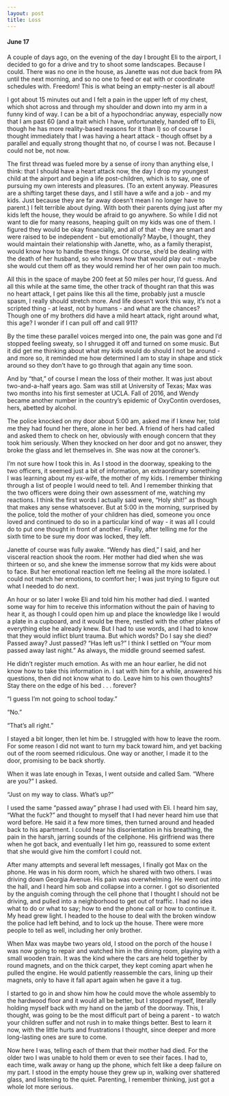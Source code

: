 ```yaml
---
layout: post
title: Loss
---
```

#### June 17

A couple of days ago, on the evening of the day I brought Eli to the airport, I decided to go for a drive and try to shoot some landscapes. Because I could. There was no one in the house, as Janette was not due back from PA until the next morning, and so no one to feed or eat with or coordinate schedules with. Freedom! This is what being an empty-nester is all about!

I got about 15 minutes out and I felt a pain in the upper left of my chest, which shot across and through my shoulder and down into my arm in a funny kind of way. I can be a bit of a hypochondriac anyway, especially now that I am past 60 (and a trait which I have, unfortunately, handed off to Eli, though he has more reality-based reasons for it than I) so of course I thought immediately that I was having a heart attack - though offset by a parallel and equally strong thought that no, of course I was not. Because I could not be, not now. 

The first thread was fueled more by a sense of irony than anything else, I think: that I should have a heart attack now, the day I drop my youngest child at the airport and begin a life post-children, which is to say, one of pursuing my own interests and pleasures. (To an extent anyway. Pleasures are a shifting target these days, and I still have a wife and a job - and my kids. Just because they are far away doesn’t mean I no longer have to parent.) I felt terrible about dying. With both their parents dying just after my kids left the house, they would be afraid to go anywhere. So while I did not want to die for many reasons, heaping guilt on my kids was one of them. I figured they would be okay financially, and all of that - they are smart and were raised to be independent - but emotionally? Maybe, I thought, they would maintain their relationship with Janette, who, as a family therapist, would know how to handle these things. Of course, she’d be dealing with the death of her husband, so who knows how that would play out - maybe she would cut them off as they would remind her of her own pain too much. 

All this in the space of maybe 200 feet at 50 miles per hour, I’d guess. And all this while at the same time, the other track of thought ran that this was no heart attack, I get pains like this all the time, probably just a muscle spasm, I really should stretch more. And life doesn’t work this way, it’s not a scripted thing - at least, not by humans - and what are the chances? Though one of my brothers did have a mild heart attack, right around what, this age? I wonder if I can pull off and call 911?

By the time these parallel voices merged into one, the pain was gone and I’d stopped feeling sweaty, so I shrugged it off and turned on some music. But it did get me thinking about what my kids would do should I not be around - and more so, it reminded me how determined I am to stay in shape and stick around so they don’t have to go through that again any time soon.

And by “that,” of course I mean the loss of their mother. It was just about two-and-a-half years ago. Sam was still at University of Texas; Max was two months into his first semester at UCLA. Fall of 2016, and Wendy became another number in the country’s epidemic of OxyContin overdoses, hers, abetted by alcohol. 

The police knocked on my door about 5:00 am, asked me if I knew her, told me they had found her there, alone in her bed. A friend of hers had called and asked them to check on her, obviously with enough concern that they took him seriously. When they knocked on her door and got no answer, they broke the glass and let themselves in. She was now at the coroner’s.

I’m not sure how I took this in. As I stood in the doorway, speaking to the two officers, it seemed just a bit of information, an extraordinary something I was learning about my ex-wife, the mother of my kids. I remember thinking through a list of people I would need to tell. And I remember thinking that the two officers were doing their own assessment of me, watching my reactions. I think the first words I actually said were, “Holy shit!” as though that makes any sense whatsoever. But at 5:00 in the morning, surprised by the police, told the mother of your children has died, someone you once loved and continued to do so in a particular kind of way - it was all I could do to put one thought in front of another. Finally, after telling me for the sixth time to be sure my door was locked, they left.

Janette of course was fully awake. “Wendy has died,” I said, and her visceral reaction shook the room. Her mother had died when she was thirteen or so, and she knew the immense sorrow that my kids were about to face. But her emotional reaction left me feeling all the more isolated. I could not match her emotions, to comfort her; I was just trying to figure out what I needed to do next.

An hour or so later I woke Eli and told him his mother had died. I wanted some way for him to receive this information without the pain of having to hear it, as though I could open him up and place the knowledge like I would a plate in a cupboard, and it would be there, nestled with the other plates of everything else he already knew. But I had to use words, and I had to know that they would inflict blunt trauma. But which words? Do I say she died? Passed away? Just passed? “Has left us?” I think I settled on “Your mom passed away last night.” As always, the middle ground seemed safest.

He didn’t register much emotion. As with me an hour earlier, he did not know how to take this information in. I sat with him for a while, answered his questions, then did not know what to do. Leave him to his own thoughts? Stay there on the edge of his bed . . . forever? 

“I guess I’m not going to school today.”

“No.”

“That’s all right.”

I stayed a bit longer, then let him be. I struggled with how to leave the room. For some reason I did not want to turn my back toward him, and yet backing out of the room seemed ridiculous. One way or another, I made it to the door, promising to be back shortly.

When it was late enough in Texas, I went outside and called Sam. “Where are you?” I asked.

“Just on my way to class. What’s up?”

I used the same “passed away” phrase I had used with Eli. I heard him say, “What the fuck?” and thought to myself that I had never heard him use that word before. He said it a few more times, then turned around and headed back to his apartment. I could hear his disorientation in his breathing, the pain in the harsh, jarring sounds of the cellphone. His girlfriend was there when he got back, and eventually I let him go, reassured to some extent that she would give him the comfort I could not.

After many attempts and several left messages, I finally got Max on the phone. He was in his dorm room, which he shared with two others. I was driving down Georgia Avenue. His pain was overwhelming. He went out into the hall, and I heard him sob and collapse into a corner. I got so disoriented by the anguish coming through the cell phone that I thought I should not be driving, and pulled into a neighborhood to get out of traffic. I had no idea what to do or what to say; how to end the phone call or how to continue it. My head grew light. I headed to the house to deal with the broken window the police had left behind, and to lock up the house. There were more people to tell as well, including her only brother. 

When Max was maybe two years old, I stood on the porch of the house I was now going to repair and watched him in the dining room, playing with a small wooden train. It was the kind where the cars are held together by round magnets, and on the thick carpet, they kept coming apart when he pulled the engine. He would patiently reassemble the cars, lining up their magnets, only to have it fall apart again when he gave it a tug.

I started to go in and show him how he could move the whole assembly to the hardwood floor and it would all be better, but I stopped myself, literally holding myself back with my hand on the jamb of the doorway. This, I thought, was going to be the most difficult part of being a parent - to watch your children suffer and not rush in to make things better. Best to learn it now, with the little hurts and frustrations I thought, since deeper and more long-lasting ones are sure to come. 

Now here I was, telling each of them that their mother had died. For the older two I was unable to hold them or even to see their faces. I had to, each time, walk away or hang up the phone, which felt like a deep failure on my part. I stood in the empty house they grew up in, walking over shattered glass, and listening to the quiet. Parenting, I remember thinking, just got a whole lot more serious.
